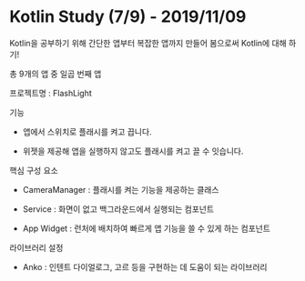 # Kotlin Study (7/9) - 2019/11/09

Kotlin을 공부하기 위해 간단한 앱부터 복잡한 앱까지 만들어 봄으로써 Kotlin에 대해 하기!

총 9개의 앱 중 일곱 번째 앱

프로젝트명 : FlashLight

기능

* 앱에서 스위치로 플래시를 켜고 끕니다.
  
* 위젯을 제공해 앱을 실행하지 않고도 플래시를 켜고 끌 수 잇습니다.
  

핵심 구성 요소

* CameraManager : 플래시를 켜는 기능을 제공하는 클래스
  
* Service : 화면이 없고 백그라운드에서 실행되는 컴포넌트
  
* App Widget : 런처에 배치하여 빠르게 앱 기능을 쓸 수 있게 하는 컴포넌트


라이브러리 설정

* Anko : 인텐트 다이얼로그, 고르 등을 구현하는 데 도움이 되는 라이브러리




